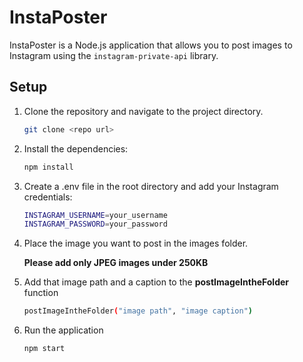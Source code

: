 # InstaPoster

InstaPoster is a Node.js application that allows you to post images to Instagram using the `instagram-private-api` library.

## Setup

1. Clone the repository and navigate to the project directory.

   ```sh
   git clone <repo url>
   ```

3. Install the dependencies:

   ```sh
   npm install
   ```

4. Create a .env file in the root directory and add your Instagram credentials:

   ```sh
   INSTAGRAM_USERNAME=your_username
   INSTAGRAM_PASSWORD=your_password
   ```

5. Place the image you want to post in the images folder.

   **Please add only JPEG images under 250KB**

6. Add that image path and a caption to the **postImageIntheFolder** function

    ```sh 
    postImageIntheFolder("image path", "image caption") 
    ```

7. Run the application
    ```sh
    npm start
    ```

